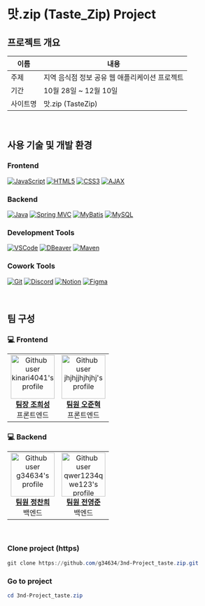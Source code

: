 # 맛.zip (Taste_Zip) Project

## 프로젝트 개요
| 이름   | 내용   |
| --------- | ---------------------------------------- |
| 주제       | 지역 음식점 정보 공유 웹 애플리케이션 프로젝트
| 기간       | 10월 28일 ~ 12월 10일
| 사이트명       | 맛.zip (TasteZip) 

<br>

## 사용 기술 및 개발 환경

### Frontend
[![JavaScript](https://img.shields.io/badge/JavaScript-F7DF1E?style=for-the-badge&logo=javascript&logoColor=black)](https://developer.mozilla.org/en-US/docs/Web/JavaScript)
[![HTML5](https://img.shields.io/badge/HTML5-E34F26?style=for-the-badge&logo=html5&logoColor=white)](https://developer.mozilla.org/en-US/docs/Web/HTML)
[![CSS3](https://img.shields.io/badge/CSS3-1572B6?style=for-the-badge&logo=css3&logoColor=white)](https://developer.mozilla.org/en-US/docs/Web/CSS)
[![AJAX](https://img.shields.io/badge/AJAX-2E9FFF?style=for-the-badge)](https://developer.mozilla.org/en-US/docs/Web/Guide/AJAX)

### Backend
[![Java](https://img.shields.io/badge/Java-007396?style=for-the-badge&logo=java&logoColor=white)](https://www.java.com/)
[![Spring MVC](https://img.shields.io/badge/Spring_MVC-6DB33F?style=for-the-badge&logo=spring&logoColor=white)](https://spring.io/)
[![MyBatis](https://img.shields.io/badge/MyBatis-000000?style=for-the-badge&logo=mybatis&logoColor=white)](https://mybatis.org/)
[![MySQL](https://img.shields.io/badge/MySQL-4479A1?style=for-the-badge&logo=mysql&logoColor=white)](https://www.mysql.com/)

### Development Tools
[![VSCode](https://img.shields.io/badge/VSCode-007ACC?style=for-the-badge&logo=visual-studio-code&logoColor=white)](https://code.visualstudio.com/)
[![DBeaver](https://img.shields.io/badge/DBeaver-372923?style=for-the-badge&logo=dbeaver&logoColor=white)](https://dbeaver.io/)
[![Maven](https://img.shields.io/badge/Maven-C71A36?style=for-the-badge&logo=apache-maven&logoColor=white)](https://maven.apache.org/)

### Cowork Tools
[![Git](https://img.shields.io/badge/Git-F05032?style=for-the-badge&logo=git&logoColor=white)](https://git-scm.com/)
[![Discord](https://img.shields.io/badge/Discord-5865F2?style=for-the-badge&logo=discord&logoColor=white)](https://discord.com/)
[![Notion](https://img.shields.io/badge/Notion-000000?style=for-the-badge&logo=notion&logoColor=white)](https://www.notion.so/)
[![Figma](https://img.shields.io/badge/Figma-F24E1E?style=for-the-badge&logo=figma&logoColor=white)](https://www.figma.com/)

<br>

## 팀 구성
### 💻 Frontend
<table>
  <tr>
    <td align="center">
      <a href="https://github.com/kinari4041">
        <img src="https://github.com/kinari4041.png" width="100px;" alt="Github user kinari4041's profile"/>
        <br />
        <strong>팀장 조희성</strong>
      </a>
      <br />
      프론트엔드
    </td>
    <td align="center">
      <a href="https://github.com/jhjhjjhjhjhj">
        <img src="https://github.com/jhjhjjhjhjhj.png" width="100px;" alt="Github user jhjhjjhjhjhj's profile"/>
        <br />
        <strong>팀원 오준혁</strong>
      </a>
      <br />
      프론트엔드
    </td>
  </tr>
</table>

### 💻 Backend
<table>
  <tr>
    <td align="center">
      <a href="https://github.com/g34634">
        <img src="https://github.com/g34634.png" width="100px;" alt="Github user g34634's profile"/>
        <br />
        <strong>팀원 정찬희</strong>
      </a>
      <br />
      백엔드
    </td>
    <td align="center">
      <a href="https://github.com/qwer1234qwe123">
        <img src="https://github.com/qwer1234qwe123.png" width="100px;" alt="Github user qwer1234qwe123's profile"/>
        <br />
        <strong>팀원 전영준</strong>
      </a>
      <br />
      백엔드
    </td>
  </tr>
</table>

<br>

### Clone project (https)
```powershell
git clone https://github.com/g34634/3nd-Project_taste.zip.git
```
### Go to project
```powershell
cd 3nd-Project_taste.zip
```

